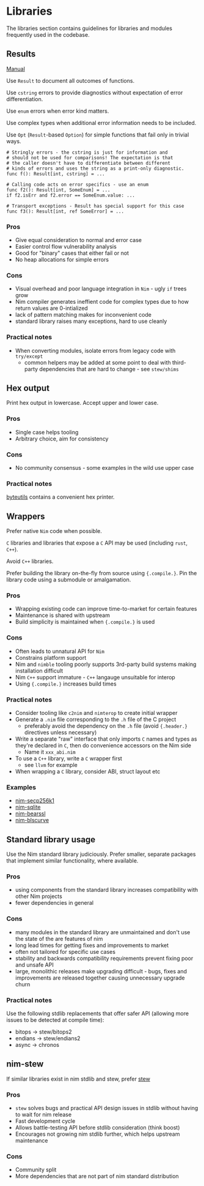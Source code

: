 # Libraries

The libraries section contains guidelines for libraries and modules frequently used in the codebase.

<!-- toc -->

## Results

[Manual](https://github.com/status-im/nim-stew/blob/master/stew/results.nim#L19)

Use `Result` to document all outcomes of functions.

Use `cstring` errors to provide diagnostics without expectation of error differentiation.

Use `enum` errors when error kind matters.

Use complex types when additional error information needs to be included.

Use `Opt` (`Result`-based `Option`) for simple functions that fail only in trivial ways.

```
# Stringly errors - the cstring is just for information and
# should not be used for comparisons! The expectation is that
# the caller doesn't have to differentiate between different
# kinds of errors and uses the string as a print-only diagnostic.
func f(): Result[int, cstring] = ...

# Calling code acts on error specifics - use an enum
func f2(): Result[int, SomeEnum] = ...
if f2.isErr and f2.error == SomeEnum.value: ...

# Transport exceptions - Result has special support for this case
func f3(): Result[int, ref SomeError] = ...
```

### Pros

* Give equal consideration to normal and error case
* Easier control flow vulnerability analysis
* Good for "binary" cases that either fail or not
* No heap allocations for simple errors

### Cons

* Visual overhead and poor language integration in `Nim` - ugly `if` trees grow
* Nim compiler generates ineffient code for complex types due to how return values are 0-intialized
* lack of pattern matching makes for inconvenient code
* standard library raises many exceptions, hard to use cleanly

### Practical notes

* When converting modules, isolate errors from legacy code with `try/except`
  * common helpers may be added at some point to deal with third-party dependencies that are hard to change - see `stew/shims`

## Hex output

Print hex output in lowercase. Accept upper and lower case.

### Pros

* Single case helps tooling
* Arbitrary choice, aim for consistency

### Cons

* No community consensus - some examples in the wild use upper case

### Practical notes

[byteutils](https://github.com/status-im/nim-stew/blob/76beeb769e30adc912d648c014fd95bf748fef24/stew/byteutils.nim#L129) contains a convenient hex printer.

## Wrappers

Prefer native `Nim` code when possible.

`C` libraries and libraries that expose a `C` API may be used (including `rust`, `C++`).

Avoid `C++` libraries.

Prefer building the library on-the-fly from source using `{.compile.}`. Pin the library code using a submodule or amalgamation.

### Pros

* Wrapping existing code can improve time-to-market for certain features
* Maintenance is shared with upstream
* Build simplicity is maintained when `{.compile.}` is used

### Cons

* Often leads to unnatural API for `Nim`
* Constrains platform support
* Nim and `nimble` tooling poorly supports 3rd-party build systems making installation difficult
* Nim `C++` support immature - `C++` langauge unsuitable for interop
* Using `{.compile.}` increases build times

### Practical notes

* Consider tooling like `c2nim` and `nimterop` to create initial wrapper
* Generate a `.nim` file corresponding to the `.h` file of the C project
  * preferably avoid the dependency on the `.h` file (avoid `{.header.}` directives unless necessary)
* Write a separate "raw" interface that only imports `C` names and types as they're declared in `C`, then do convenience accessors on the Nim side
  * Name it `xxx_abi.nim`
* To use a `C++` library, write a `C` wrapper first
  * see `llvm` for example
* When wrapping a `C` library, consider ABI, struct layout etc

### Examples

* [nim-secp256k1](https://github.com/status-im/nim-secp256k1)
* [nim-sqlite](https://github.com/arnetheduck/nim-sqlite3-abi)
* [nim-bearssl](https://github.com/status-im/nim-bearssl/)
* [nim-blscurve](https://github.com/status-im/nim-blscurve/)

## Standard library usage

Use the Nim standard library judiciously. Prefer smaller, separate packages that implement similar functionality, where available.

### Pros

* using components from the standard library increases compatibility with other Nim projects
* fewer dependencies in general

### Cons

* many modules in the standard library are unmaintained and don't use the state of the are features of nim
* long lead times for getting fixes and improvements to market
* often not tailored for specific use cases
* stability and backwards compatibility requirements prevent fixing poor and unsafe API
* large, monolithic releases make upgrading difficult - bugs, fixes and improvements are released together causing unnecessary upgrade churn

### Practical notes

Use the following stdlib replacements that offer safer API (allowing more issues to be detected at compile time):

* bitops -> stew/bitops2
* endians -> stew/endians2
* async -> chronos

## nim-stew

If similar libraries exist in nim stdlib and stew, prefer [stew](https://github.com/status-im/nim-stew)

### Pros

* `stew` solves bugs and practical API design issues in stdlib without having to wait for nim release
* Fast development cycle
* Allows battle-testing API before stdlib consideration (think boost)
* Encourages not growing nim stdlib further, which helps upstream maintenance

### Cons

* Community split
* More dependencies that are not part of nim standard distribution
